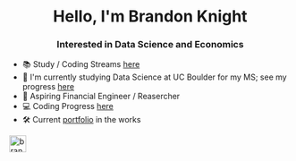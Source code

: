 <h1 align="center">Hello, I'm Brandon Knight</h1>
<h3 align="center">Interested in Data Science and Economics</h3>

- 📚 Study / Coding Streams [here](https://www.youtube.com/@x80HDx/streams)
- 📕 I'm currently studying Data Science at UC Boulder for my MS; see my progress [here](https://github.com/BKnightHD/MS-Data-Science)
- 🧮 Aspiring Financial Engineer / Reasercher
- 💻 Coding Progress [here](https://github.com/BKnightHD/Python-CC)
- 🛠 Current [portfolio](https://bknighthd.github.io/) in the works

<a href="https://www.linkedin.com/in/brandon-knight-60469422b/" target="blank"><img align="center" src="https://github.com/BKnightHD/hello-world/blob/main/image/link.png" alt="brandon knight" width="30" height ="30" /></a>
</p>

